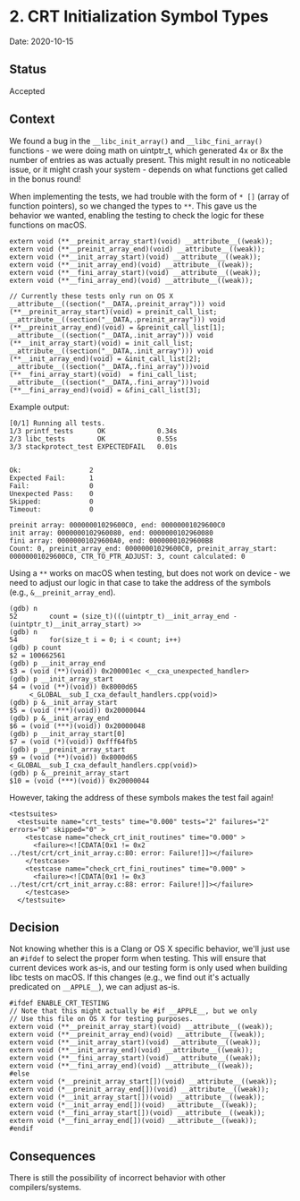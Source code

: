 # 2. CRT Initialization Symbol Types

Date: 2020-10-15

## Status

Accepted

## Context

We found a bug in the `__libc_init_array()` and `__libc_fini_array()` functions - we were doing math on uintptr_t, which generated 4x or 8x the number of entries as was actually present. This might result in no noticeable issue, or it might crash your system - depends on what functions get called in the bonus round!

When implementing the tests, we had trouble with the form of `* []` (array of function pointers), so we changed the types to `**`. This gave us the behavior we wanted, enabling the testing to check the logic for these functions on macOS.

```
extern void (**__preinit_array_start)(void) __attribute__((weak));
extern void (**__preinit_array_end)(void) __attribute__((weak));
extern void (**__init_array_start)(void) __attribute__((weak));
extern void (**__init_array_end)(void) __attribute__((weak));
extern void (**__fini_array_start)(void) __attribute__((weak));
extern void (**__fini_array_end)(void) __attribute__((weak));

// Currently these tests only run on OS X
__attribute__((section("__DATA,.preinit_array"))) void (**__preinit_array_start)(void) = preinit_call_list;
__attribute__((section("__DATA,.preinit_array"))) void (**__preinit_array_end)(void) = &preinit_call_list[1];
__attribute__((section("__DATA,.init_array"))) void (**__init_array_start)(void) = init_call_list;
__attribute__((section("__DATA,.init_array"))) void (**__init_array_end)(void) = &init_call_list[2];
__attribute__((section("__DATA,.fini_array")))void (**__fini_array_start)(void)  = fini_call_list;
__attribute__((section("__DATA,.fini_array")))void (**__fini_array_end)(void) = &fini_call_list[3];
```

Example output:

```
[0/1] Running all tests.
1/3 printf_tests      OK             0.34s
2/3 libc_tests        OK             0.55s
3/3 stackprotect_test EXPECTEDFAIL   0.01s


Ok:                 2
Expected Fail:      1
Fail:               0
Unexpected Pass:    0
Skipped:            0
Timeout:            0

preinit array: 00000001029600C0, end: 00000001029600C0
init array: 0000000102960080, end: 0000000102960080
fini array: 00000001029600A0, end: 00000001029600B8
Count: 0, preinit_array_end: 00000001029600C0, preinit_array_start: 00000001029600C0, CTR_TO_PTR_ADJUST: 3, count calculated: 0
```

Using a `**` works on macOS when testing, but does not work on device - we need to adjust our logic in that case to take the address of the symbols (e.g., `&__preinit_array_end`). 

```
(gdb) n
52        count = (size_t)(((uintptr_t)__init_array_end - (uintptr_t)__init_array_start) >>
(gdb) n
54        for(size_t i = 0; i < count; i++)
(gdb) p count
$2 = 100662561
(gdb) p __init_array_end
$3 = (void (**)(void)) 0x200001ec <__cxa_unexpected_handler>
(gdb) p __init_array_start
$4 = (void (**)(void)) 0x8000d65
     <_GLOBAL__sub_I_cxa_default_handlers.cpp(void)>
(gdb) p &__init_array_start
$5 = (void (***)(void)) 0x20000044
(gdb) p &__init_array_end
$6 = (void (***)(void)) 0x20000048
(gdb) p __init_array_start[0]
$7 = (void (*)(void)) 0xfff64fb5
(gdb) p __preinit_array_start
$9 = (void (**)(void)) 0x8000d65 <_GLOBAL__sub_I_cxa_default_handlers.cpp(void)>
(gdb) p &__preinit_array_start
$10 = (void (***)(void)) 0x20000044
```

However, taking the address of these symbols makes the test fail again!

```
<testsuites>
  <testsuite name="crt_tests" time="0.000" tests="2" failures="2" errors="0" skipped="0" >
    <testcase name="check_crt_init_routines" time="0.000" >
      <failure><![CDATA[0x1 != 0x2
../test/crt/crt_init_array.c:80: error: Failure!]]></failure>
    </testcase>
    <testcase name="check_crt_fini_routines" time="0.000" >
      <failure><![CDATA[0x1 != 0x3
../test/crt/crt_init_array.c:88: error: Failure!]]></failure>
    </testcase>
  </testsuite>
```

## Decision

Not knowing whether this is a Clang or OS X specific behavior, we'll just use an `#ifdef` to select the proper form when testing. This will ensure that current devices work as-is, and our testing form is only used when building libc tests on macOS. If this changes (e.g., we find out it's actually predicated on `__APPLE__`), we can adjust as-is.

```
#ifdef ENABLE_CRT_TESTING
// Note that this might actually be #if __APPLE__, but we only
// Use this file on OS X for testing purposes.
extern void (**__preinit_array_start)(void) __attribute__((weak));
extern void (**__preinit_array_end)(void) __attribute__((weak));
extern void (**__init_array_start)(void) __attribute__((weak));
extern void (**__init_array_end)(void) __attribute__((weak));
extern void (**__fini_array_start)(void) __attribute__((weak));
extern void (**__fini_array_end)(void) __attribute__((weak));
#else
extern void (*__preinit_array_start[])(void) __attribute__((weak));
extern void (*__preinit_array_end[])(void) __attribute__((weak));
extern void (*__init_array_start[])(void) __attribute__((weak));
extern void (*__init_array_end[])(void) __attribute__((weak));
extern void (*__fini_array_start[])(void) __attribute__((weak));
extern void (*__fini_array_end[])(void) __attribute__((weak));
#endif
```

## Consequences

There is still the possibility of incorrect behavior with other compilers/systems.
